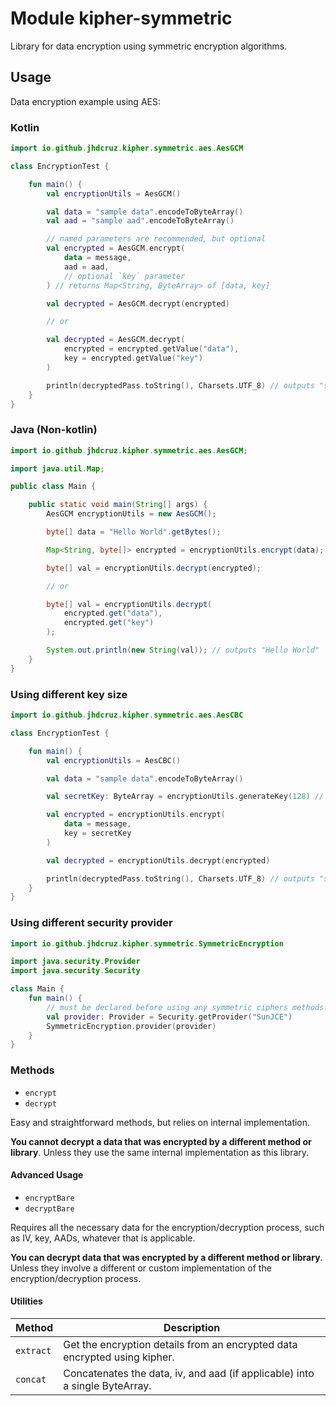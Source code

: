 # Module kipher-symmetric

Library for data encryption using symmetric encryption algorithms.

## Usage

Data encryption example using AES:

### Kotlin

```kotlin
import io.github.jhdcruz.kipher.symmetric.aes.AesGCM

class EncryptionTest {

    fun main() {
        val encryptionUtils = AesGCM()

        val data = "sample data".encodeToByteArray()
        val aad = "sample aad".encodeToByteArray()

        // named parameters are recommended, but optional
        val encrypted = AesGCM.encrypt(
            data = message,
            aad = aad,
            // optional `key` parameter
        ) // returns Map<String, ByteArray> of [data, key]

        val decrypted = AesGCM.decrypt(encrypted)

        // or

        val decrypted = AesGCM.decrypt(
            encrypted = encrypted.getValue("data"),
            key = encrypted.getValue("key")
        )

        println(decryptedPass.toString(), Charsets.UTF_8) // outputs "sample data"
    }
}
```

### Java (Non-kotlin)

```java
import io.github.jhdcruz.kipher.symmetric.aes.AesGCM;

import java.util.Map;

public class Main {

    public static void main(String[] args) {
        AesGCM encryptionUtils = new AesGCM();

        byte[] data = "Hello World".getBytes();

        Map<String, byte[]> encrypted = encryptionUtils.encrypt(data);

        byte[] val = encryptionUtils.decrypt(encrypted);

        // or

        byte[] val = encryptionUtils.decrypt(
            encrypted.get("data"),
            encrypted.get("key")
        );

        System.out.println(new String(val)); // outputs "Hello World"
    }
}
```

### Using different key size

```kotlin
import io.github.jhdcruz.kipher.symmetric.aes.AesCBC

class EncryptionTest {

    fun main() {
        val encryptionUtils = AesCBC()

        val data = "sample data".encodeToByteArray()

        val secretKey: ByteArray = encryptionUtils.generateKey(128) // should be a valid one

        val encrypted = encryptionUtils.encrypt(
            data = message,
            key = secretKey
        )

        val decrypted = encryptionUtils.decrypt(encrypted)

        println(decryptedPass.toString(), Charsets.UTF_8) // outputs "sample data"
    }
}
```

### Using different security provider

```kotlin
import io.github.jhdcruz.kipher.symmetric.SymmetricEncryption

import java.security.Provider
import java.security.Security

class Main {
    fun main() {
        // must be declared before using any symmetric ciphers methods!
        val provider: Provider = Security.getProvider("SunJCE")
        SymmetricEncryption.provider(provider)
    }
}
```

### Methods

- `encrypt`
- `decrypt`

Easy and straightforward methods, but relies on internal implementation.

**You cannot decrypt a data that was encrypted by a different method or library**.
Unless they use the same internal implementation as this library.

#### Advanced Usage

- `encryptBare`
- `decryptBare`

Requires all the necessary data for the encryption/decryption process,
such as IV, key, AADs, whatever that is applicable.

**You can decrypt data that was encrypted by a different method or library**.
Unless they involve a different or custom implementation of the
encryption/decryption process.

#### Utilities

| Method    | Description                                                                 |
|-----------|-----------------------------------------------------------------------------|
| `extract` | Get the encryption details from an encrypted data encrypted using kipher.   |
| `concat`  | Concatenates the data, iv, and aad (if applicable) into a single ByteArray. |
